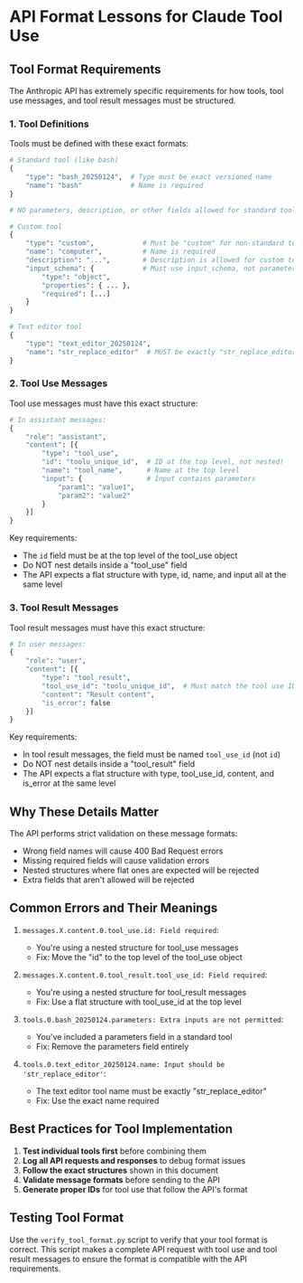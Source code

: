 # API Format Lessons for Claude Tool Use

## Tool Format Requirements

The Anthropic API has extremely specific requirements for how tools, tool use messages, and tool result messages must be structured.

### 1. Tool Definitions

Tools must be defined with these exact formats:

```python
# Standard tool (like bash)
{
    "type": "bash_20250124",  # Type must be exact versioned name
    "name": "bash"            # Name is required
}

# NO parameters, description, or other fields allowed for standard tools!

# Custom tool
{
    "type": "custom",            # Must be "custom" for non-standard tools
    "name": "computer",          # Name is required
    "description": "...",        # Description is allowed for custom tools
    "input_schema": {            # Must use input_schema, not parameters
        "type": "object",
        "properties": { ... },
        "required": [...]
    }
}

# Text editor tool
{
    "type": "text_editor_20250124",
    "name": "str_replace_editor"  # MUST be exactly "str_replace_editor"
}
```

### 2. Tool Use Messages

Tool use messages must have this exact structure:

```python
# In assistant messages:
{
    "role": "assistant",
    "content": [{
        "type": "tool_use",
        "id": "toolu_unique_id",  # ID at the top level, not nested!
        "name": "tool_name",      # Name at the top level
        "input": {                # Input contains parameters
            "param1": "value1",
            "param2": "value2"
        }
    }]
}
```

Key requirements:
- The `id` field must be at the top level of the tool_use object
- Do NOT nest details inside a "tool_use" field
- The API expects a flat structure with type, id, name, and input all at the same level

### 3. Tool Result Messages

Tool result messages must have this exact structure:

```python
# In user messages:
{
    "role": "user",
    "content": [{
        "type": "tool_result",
        "tool_use_id": "toolu_unique_id",  # Must match the tool use ID
        "content": "Result content",
        "is_error": false
    }]
}
```

Key requirements:
- In tool result messages, the field must be named `tool_use_id` (not `id`)
- Do NOT nest details inside a "tool_result" field
- The API expects a flat structure with type, tool_use_id, content, and is_error at the same level

## Why These Details Matter

The API performs strict validation on these message formats:
- Wrong field names will cause 400 Bad Request errors
- Missing required fields will cause validation errors
- Nested structures where flat ones are expected will be rejected
- Extra fields that aren't allowed will be rejected

## Common Errors and Their Meanings

1. `messages.X.content.0.tool_use.id: Field required`:
   - You're using a nested structure for tool_use messages
   - Fix: Move the "id" to the top level of the tool_use object

2. `messages.X.content.0.tool_result.tool_use_id: Field required`:
   - You're using a nested structure for tool_result messages
   - Fix: Use a flat structure with tool_use_id at the top level

3. `tools.0.bash_20250124.parameters: Extra inputs are not permitted`:
   - You've included a parameters field in a standard tool
   - Fix: Remove the parameters field entirely

4. `tools.0.text_editor_20250124.name: Input should be 'str_replace_editor'`:
   - The text editor tool name must be exactly "str_replace_editor"
   - Fix: Use the exact name required

## Best Practices for Tool Implementation

1. **Test individual tools first** before combining them
2. **Log all API requests and responses** to debug format issues
3. **Follow the exact structures** shown in this document
4. **Validate message formats** before sending to the API
5. **Generate proper IDs** for tool use that follow the API's format

## Testing Tool Format

Use the `verify_tool_format.py` script to verify that your tool format is correct.
This script makes a complete API request with tool use and tool result messages to ensure 
the format is compatible with the API requirements.